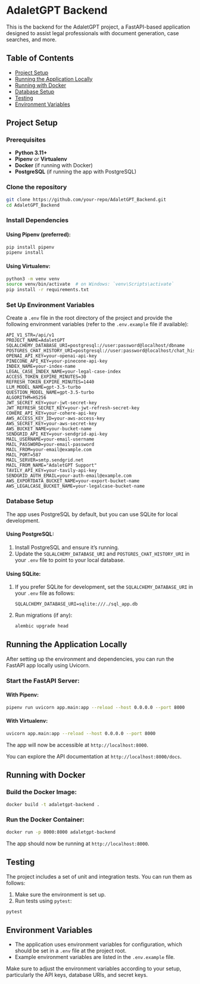 # AdaletGPT Backend

This is the backend for the AdaletGPT project, a FastAPI-based application designed to assist legal professionals with document generation, case searches, and more.

## Table of Contents
- [Project Setup](#project-setup)
- [Running the Application Locally](#running-the-application-locally)
- [Running with Docker](#running-with-docker)
- [Database Setup](#database-setup)
- [Testing](#testing)
- [Environment Variables](#environment-variables)

## Project Setup

### Prerequisites
- **Python 3.11+**
- **Pipenv** or **Virtualenv**
- **Docker** (if running with Docker)
- **PostgreSQL** (if running the app with PostgreSQL)
  
### Clone the repository

```bash
git clone https://github.com/your-repo/AdaletGPT_Backend.git
cd AdaletGPT_Backend
```

### Install Dependencies

#### Using Pipenv (preferred):

```bash
pip install pipenv
pipenv install
```

#### Using Virtualenv:

```bash
python3 -m venv venv
source venv/bin/activate  # on Windows: `venv\Scripts\activate`
pip install -r requirements.txt
```

### Set Up Environment Variables

Create a `.env` file in the root directory of the project and provide the following environment variables (refer to the `.env.example` file if available):

```env
API_V1_STR=/api/v1
PROJECT_NAME=AdaletGPT
SQLALCHEMY_DATABASE_URI=postgresql://user:password@localhost/dbname
POSTGRES_CHAT_HISTORY_URI=postgresql://user:password@localhost/chat_history
OPENAI_API_KEY=your-openai-api-key
PINECONE_API_KEY=your-pinecone-api-key
INDEX_NAME=your-index-name
LEGAL_CASE_INDEX_NAME=your-legal-case-index
ACCESS_TOKEN_EXPIRE_MINUTES=30
REFRESH_TOKEN_EXPIRE_MINUTES=1440
LLM_MODEL_NAME=gpt-3.5-turbo
QUESTION_MODEL_NAME=gpt-3.5-turbo
ALGORITHM=HS256
JWT_SECRET_KEY=your-jwt-secret-key
JWT_REFRESH_SECRET_KEY=your-jwt-refresh-secret-key
COHERE_API_KEY=your-cohere-api-key
AWS_ACCESS_KEY_ID=your-aws-access-key
AWS_SECRET_KEY=your-aws-secret-key
AWS_BUCKET_NAME=your-bucket-name
SENDGRID_API_KEY=your-sendgrid-api-key
MAIL_USERNAME=your-email-username
MAIL_PASSWORD=your-email-password
MAIL_FROM=your-email@example.com
MAIL_PORT=587
MAIL_SERVER=smtp.sendgrid.net
MAIL_FROM_NAME="AdaletGPT Support"
TAVILY_API_KEY=your-tavily-api-key
SENDGRID_AUTH_EMAIL=your-auth-email@example.com
AWS_EXPORTDATA_BUCKET_NAME=your-export-bucket-name
AWS_LEGALCASE_BUCKET_NAME=your-legalcase-bucket-name
```

### Database Setup

The app uses PostgreSQL by default, but you can use SQLite for local development.

#### Using PostgreSQL:
1. Install PostgreSQL and ensure it’s running.
2. Update the `SQLALCHEMY_DATABASE_URI` and `POSTGRES_CHAT_HISTORY_URI` in your `.env` file to point to your local database.

#### Using SQLite:
1. If you prefer SQLite for development, set the `SQLALCHEMY_DATABASE_URI` in your `.env` file as follows:
   ```env
   SQLALCHEMY_DATABASE_URI=sqlite:///./sql_app.db
   ```

2. Run migrations (if any):
   ```bash
   alembic upgrade head
   ```

## Running the Application Locally

After setting up the environment and dependencies, you can run the FastAPI app locally using Uvicorn.

### Start the FastAPI Server:

#### With Pipenv:
```bash
pipenv run uvicorn app.main:app --reload --host 0.0.0.0 --port 8000
```

#### With Virtualenv:
```bash
uvicorn app.main:app --reload --host 0.0.0.0 --port 8000
```

The app will now be accessible at `http://localhost:8000`.

You can explore the API documentation at `http://localhost:8000/docs`.

## Running with Docker

### Build the Docker Image:

```bash
docker build -t adaletgpt-backend .
```

### Run the Docker Container:

```bash
docker run -p 8000:8000 adaletgpt-backend
```

The app should now be running at `http://localhost:8000`.

## Testing

The project includes a set of unit and integration tests. You can run them as follows:

1. Make sure the environment is set up.
2. Run tests using `pytest`:

```bash
pytest
```

## Environment Variables

- The application uses environment variables for configuration, which should be set in a `.env` file at the project root.
- Example environment variables are listed in the `.env.example` file.

Make sure to adjust the environment variables according to your setup, particularly the API keys, database URIs, and secret keys.

